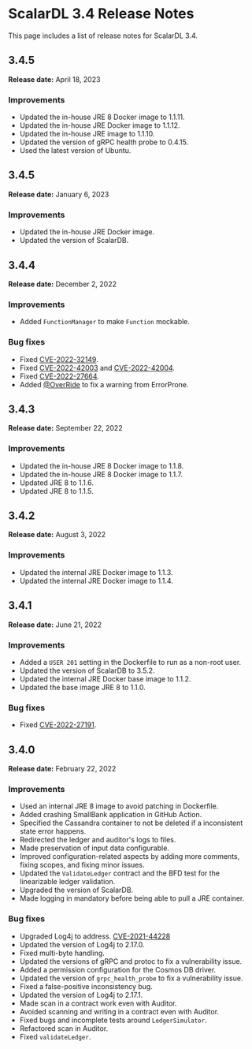 # ScalarDL 3.4 Release Notes

This page includes a list of release notes for ScalarDL 3.4.

## 3.4.5

**Release date:** April 18, 2023

### Improvements

- Updated the in-house JRE 8 Docker image to 1.1.11.
- Updated the in-house JRE Docker image to 1.1.12.
- Updated the in-house JRE image to 1.1.10.
- Updated the version of gRPC health probe to 0.4.15.
- Used the latest version of Ubuntu.

## 3.4.5

**Release date:** January 6, 2023

### Improvements

- Updated the in-house JRE Docker image.
- Updated the version of ScalarDB.

## 3.4.4

**Release date:** December 2, 2022

### Improvements

- Added `FunctionManager` to make `Function` mockable.

### Bug fixes

- Fixed [CVE-2022-32149](https://github.com/advisories/GHSA-69ch-w2m2-3vjp "CVE-2022-32149").
- Fixed [CVE-2022-42003](https://github.com/advisories/GHSA-jjjh-jjxp-wpff) and [CVE-2022-42004](https://github.com/advisories/GHSA-rgv9-q543-rqg4).
- Fixed [CVE-2022-27664](https://github.com/advisories/GHSA-69cg-p879-7622).
- Added [@OverRide](https://github.com/OverRide) to fix a warning from ErrorProne.

## 3.4.3

**Release date:** September 22, 2022

### Improvements

- Updated the in-house JRE 8 Docker image to 1.1.8.
- Updated the in-house JRE 8 Docker image to 1.1.7.
- Updated JRE 8 to 1.1.6.
- Updated JRE 8 to 1.1.5.

## 3.4.2

**Release date:** August 3, 2022

### Improvements

- Updated the internal JRE Docker image to 1.1.3.
- Updated the internal JRE Docker image to 1.1.4.

## 3.4.1

**Release date:** June 21, 2022

### Improvements

- Added a `USER 201` setting in the Dockerfile to run as a non-root user.
- Updated the version of ScalarDB to 3.5.2.
- Updated the internal JRE Docker base image to 1.1.2.
- Updated the base image JRE 8 to 1.1.0.

### Bug fixes

- Fixed [CVE-2022-27191](https://github.com/advisories/GHSA-8c26-wmh5-6g9v).

## 3.4.0

**Release date:** February 22, 2022

### Improvements

- Used an internal JRE 8 image to avoid patching in Dockerfile.
- Added crashing SmallBank application in GitHub Action.
- Specified the Cassandra container to not be deleted if a inconsistent state error happens.
- Redirected the ledger and auditor's logs to files.
- Made preservation of input data configurable.
- Improved configuration-related aspects by adding more comments, fixing scopes, and fixing minor issues.
- Updated the `ValidateLedger` contract and the BFD test for the linearizable ledger validation.
- Upgraded the version of ScalarDB.
- Made logging in mandatory before being able to pull a JRE container.

### Bug fixes

- Upgraded Log4j to address. [CVE-2021-44228](https://github.com/advisories/GHSA-jfh8-c2jp-5v3q)
- Updated the version of Log4j to 2.17.0.
- Fixed multi-byte handling.
- Updated the versions of gRPC and protoc to fix a vulnerability issue.
- Added a permission configuration for the Cosmos DB driver.
- Updated the version of `grpc_health_probe` to fix a vulnerability issue.
- Fixed a false-positive inconsistency bug.
- Updated the version of Log4j to 2.17.1.
- Made scan in a contract work even with Auditor.
- Avoided scanning and writing in a contract even with Auditor.
- Fixed bugs and incomplete tests around `LedgerSimulator`.
- Refactored scan in Auditor.
- Fixed `validateLedger`.